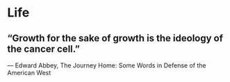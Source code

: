 # Life

## “Growth for the sake of growth is the ideology of the cancer cell.” 
― Edward Abbey, The Journey Home: Some Words in Defense of the American West
